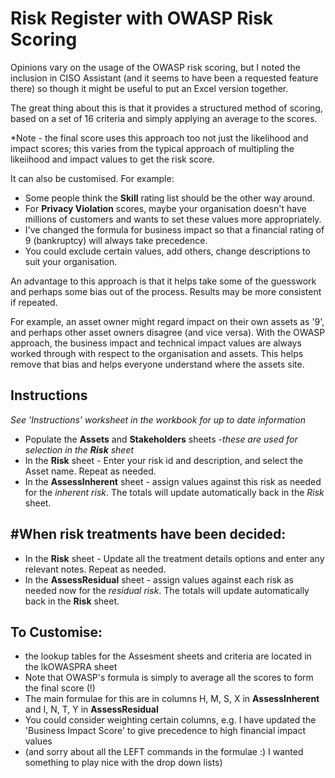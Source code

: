 # Risk Register with OWASP Risk Scoring

Opinions vary on the usage of the OWASP risk scoring, but I noted the inclusion in CISO Assistant (and it seems to have been a requested feature there) so though it might be useful to put an Excel version together.

The great thing about this is that it provides a structured method of scoring, based on a set of 16 criteria and simply applying an average to the scores.

*Note - the final score uses this approach too not just the likelihood and impact scores; this varies from the typical approach of multipling the likeiihood and impact values to get the risk score.

It can also be customised.  For example:
* Some people think the **Skill** rating list should be the other way around.
* For **Privacy Violation** scores, maybe your organisation doesn't have millions of customers and wants to set these values more appropriately.
* I've changed the formula for business impact so that a financial rating of 9 (bankruptcy) will always take precedence.
* You could exclude certain values, add others, change descriptions to suit your organisation.

An advantage to this approach is that it helps take some of the guesswork and perhaps some bias out of the process.  Results may be more consistent if repeated.

For example, an asset owner might regard impact on their own assets as '9', and perhaps other asset owners disagree (and vice versa).  With the OWASP approach, the business impact and technical impact values are always worked through with respect to the organisation and assets.  This helps remove that bias and helps everyone understand where the assets site.



## Instructions
*See 'Instructions' worksheet in the workbook for up to date information*

* Populate the **Assets** and **Stakeholders** sheets *-these are used for selection in the **Risk** sheet*
* In the **Risk** sheet - Enter your risk id and description, and select the Asset name.  Repeat as needed.
* In the **AssessInherent** sheet - assign values against this risk as needed for the *inherent risk*.  The totals will update automatically back in the *Risk* sheet.

## #When risk treatments have been decided:
* In the **Risk** sheet - Update all the treatment details options and enter any relevant notes.  Repeat as needed.
* In the **AssessResidual** sheet - assign values against each risk as needed now for the *residual risk*.  The totals will update automatically back in the **Risk** sheet.

## To Customise:
* the lookup tables for the Assesment sheets and criteria are located in the lkOWASPRA sheet
* Note that OWASP's formula is simply to average all the scores to form the final score (!)
* The main formulae for this are in columns H, M, S, X in **AssessInherent** and I, N, T, Y in **AssessResidual**
* You could consider weighting certain columns, e.g. I have updated the 'Business Impact Score' to give precedence to high financial impact values
* (and sorry about all the LEFT commands in the formulae :) I wanted something to play nice with the drop down lists)
